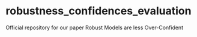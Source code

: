 # robustness_confidences_evaluation
Official repository for our paper Robust Models are less Over-Confident
